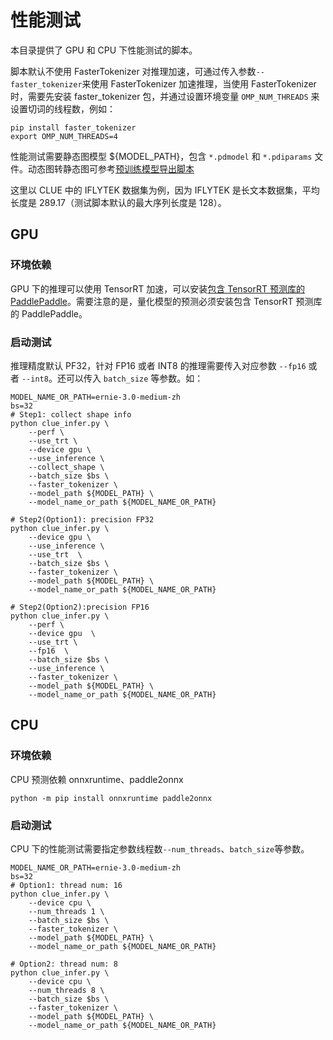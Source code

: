 # 性能测试

本目录提供了 GPU 和 CPU 下性能测试的脚本。

脚本默认不使用 FasterTokenizer 对推理加速，可通过传入参数`--faster_tokenizer`来使用 FasterTokenizer 加速推理，当使用 FasterTokenizer 时，需要先安装 faster_tokenizer 包，并通过设置环境变量 `OMP_NUM_THREADS` 来设置切词的线程数，例如：

```shell
pip install faster_tokenizer
export OMP_NUM_THREADS=4
```

性能测试需要静态图模型 ${MODEL_PATH}，包含 `*.pdmodel` 和 `*.pdiparams` 文件。动态图转静态图可参考[预训练模型导出脚本](../../bert/export_model.py)

这里以 CLUE 中的 IFLYTEK 数据集为例，因为 IFLYTEK 是长文本数据集，平均长度是 289.17（测试脚本默认的最大序列长度是 128）。

## GPU

### 环境依赖

GPU 下的推理可以使用 TensorRT 加速，可以安装[包含 TensorRT 预测库的 PaddlePaddle](https://www.paddlepaddle.org.cn/inference/user_guides/download_lib.html)。需要注意的是，量化模型的预测必须安装包含 TensorRT 预测库的 PaddlePaddle。

### 启动测试

推理精度默认 PF32，针对 FP16 或者 INT8 的推理需要传入对应参数 `--fp16` 或者 `--int8`。还可以传入 `batch_size` 等参数。如：

```shell
MODEL_NAME_OR_PATH=ernie-3.0-medium-zh
bs=32
# Step1: collect shape info
python clue_infer.py \
    --perf \
    --use_trt \
    --device gpu \
    --use_inference \
    --collect_shape \
    --batch_size $bs \
    --faster_tokenizer \
    --model_path ${MODEL_PATH} \
    --model_name_or_path ${MODEL_NAME_OR_PATH}

# Step2(Option1): precision FP32
python clue_infer.py \
    --device gpu \
    --use_inference \
    --use_trt  \
    --batch_size $bs \
    --faster_tokenizer \
    --model_path ${MODEL_PATH} \
    --model_name_or_path ${MODEL_NAME_OR_PATH}

# Step2(Option2):precision FP16
python clue_infer.py \
    --perf \
    --device gpu  \
    --use_trt \
    --fp16  \
    --batch_size $bs \
    --use_inference \
    --faster_tokenizer \
    --model_path ${MODEL_PATH} \
    --model_name_or_path ${MODEL_NAME_OR_PATH}
```

## CPU

### 环境依赖

CPU 预测依赖 onnxruntime、paddle2onnx

```shell
python -m pip install onnxruntime paddle2onnx
```

### 启动测试

CPU 下的性能测试需要指定参数线程数`--num_threads`、`batch_size`等参数。

```shell
MODEL_NAME_OR_PATH=ernie-3.0-medium-zh
bs=32
# Option1: thread num: 16
python clue_infer.py \
    --device cpu \
    --num_threads 1 \
    --batch_size $bs \
    --faster_tokenizer \
    --model_path ${MODEL_PATH} \
    --model_name_or_path ${MODEL_NAME_OR_PATH}

# Option2: thread num: 8
python clue_infer.py \
    --device cpu \
    --num_threads 8 \
    --batch_size $bs \
    --faster_tokenizer \
    --model_path ${MODEL_PATH} \
    --model_name_or_path ${MODEL_NAME_OR_PATH}
```
